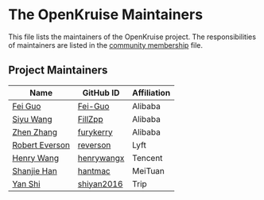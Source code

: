 # The OpenKruise Maintainers

This file lists the maintainers of the OpenKruise project. The responsibilities of maintainers are listed in the [community membership](./community-membership.md) file.

## Project Maintainers

| Name | GitHub ID | Affiliation |
| ---- | --------- | ----------- |
| [Fei Guo](mailto:f.guo@alibaba-inc.com) | [Fei-Guo](https://github.com/Fei-Guo) | Alibaba |
| [Siyu Wang](mailto:jiuzhu.wsy@alibaba-inc.com) | [FillZpp](https://github.com/FillZpp) | Alibaba |
| [Zhen Zhang](mailto:shouchen.zz@alibaba-inc.com) | [furykerry](https://github.com/furykerry) | Alibaba |
| [Robert Everson](mailto:robert@reverson.net) | [reverson](https://github.com/reverson) | Lyft |
| [Henry Wang](mailto:henrywangx@163.com) | [henrywangx](https://github.com/henrywangx) | Tencent |
| [Shanjie Han](mailto:hantmac@outlook.com) | [hantmac](https://github.com/hantmac) | MeiTuan |
| [Yan Shi](mailto:shiyan20160606@gmail.com) | [shiyan2016](https://github.com/shiyan2016) | Trip |